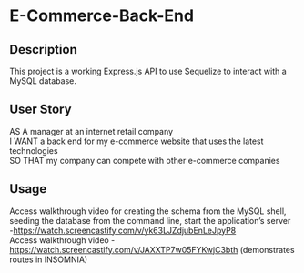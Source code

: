 # E-Commerce-Back-End

## Description

This project is a working Express.js API to use Sequelize to interact with a MySQL database.

## User Story

AS A manager at an internet retail company <br>
I WANT a back end for my e-commerce website that uses the latest technologies <br>
SO THAT my company can compete with other e-commerce companies


## Usage 


Access walkthrough video for creating the schema from the MySQL shell, seeding the database from the command line, start the application’s server -https://watch.screencastify.com/v/yk63LJZdjubEnLeJpyP8 <br>
 Access walkthrough video - https://watch.screencastify.com/v/JAXXTP7w05FYKwjC3bth (demonstrates routes in INSOMNIA)